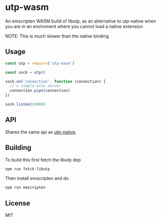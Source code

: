 # utp-wasm

An emscripten WASM build of libutp, as an alternative
to utp-native when you are in an enviroment where you cannot load
a native extension

NOTE: This is much slower than the native binding

## Usage

```js
const utp = require('utp-wasm')

const sock = utp()

sock.on('connection', function (connection) {
  // a simple echo server
  connection.pipe(connection)
})

sock.listen(20000)
```

## API

Shares the same api as [utp-native](http://github.com/mafintosh/utp-native).

## Building

To build this first fetch the libutp dep

```sh
npm run fetch-libutp
```

Then install emscripten and do

```sh
npm run emscripten
```

## License

MIT
